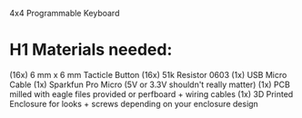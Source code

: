 4x4 Programmable Keyboard


# H1 Materials needed:
(16x) 6 mm x 6 mm Tacticle Button
(16x) 51k Resistor 0603
 (1x) USB Micro Cable
 (1x) Sparkfun Pro Micro (5V or 3.3V shouldn't really matter)
 (1x) PCB milled with eagle files provided or perfboard + wiring cables
 (1x) 3D Printed Enclosure for looks + screws depending on your enclosure design
